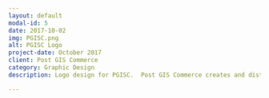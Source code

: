 ```yaml
---
layout: default
modal-id: 5
date: 2017-10-02
img: PGISC.png
alt: PGISC Logo
project-date: October 2017
client: Post GIS Commerce
category: Graphic Design
description: Logo design for PGISC.  Post GIS Commerce creates and distributes beautiful maps/apps, and evaluates the data in between. <a href="http://www.postgiscommerce.com/">www.PostGISCommerce.com</a>

---
```


